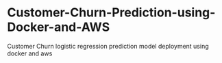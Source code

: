 # Customer-Churn-Prediction-using-Docker-and-AWS
Customer Churn logistic regression prediction model deployment using docker and aws
